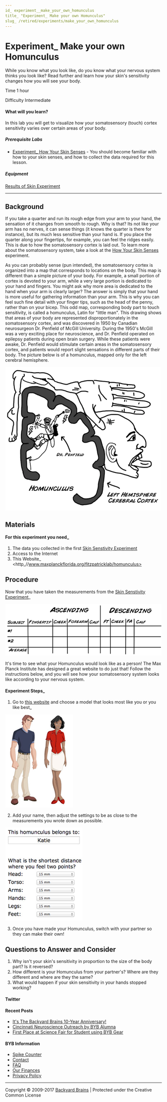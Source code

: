 ```yaml
---
id_ experiment__make_your_own_homunculus
title_ "Experiment_ Make your own Homunculus"
slug_ /retired/experiments/make_your_own_homunculus
---
```


# Experiment_ Make your own Homunculus

While you know what you look like, do you know what your nervous system thinks
you look like? Read further and learn how your skin's sensitivity changes how
you will see your body.

Time  1 hour

Difficulty  Intermediate

#### What will you learn?

In this lab you will get to visualize how your somatosensory (touch) cortex
sensitivity varies over certain areas of your body.

##### Prerequisite Labs

  * [Experiment_ How Your Skin Senses](skin) \- You should become familiar with how to your skin senses, and how to collect the data required for this lesson.

##### Equipment

[Results of Skin Experiment](skin)

* * *

## Background

If you take a quarter and run its rough edge from your arm to your hand, the
sensation of it changes from smooth to rough. Why is that? Its not like your
arm has no nerves, it can sense things (it knows the quarter is there for
instance), but its much less sensitive than your hand is. If you place the
quarter along your fingertips, for example, you can feel the ridges easily.
This is due to how the somatosensory cortex is laid out. To learn more about
the somatosensory system, take a look at the [How Your Skin Senses](skin)
experiment.

As you can probably sense (pun intended), the somatosensory cortex is
organized into a map that corresponds to locations on the body. This map is
different than a simple picture of your body. For example, a small portion of
cortex is devoted to your arm, while a very large portion is dedicated to your
hand and fingers. You might ask why more area is dedicated to the hand when
your arm is clearly larger? The answer is simply that your hand is more useful
for gathering information than your arm. This is why you can feel such fine
detail with your finger tips, such as the head of the penny, rather than on
your bicep. This odd map, corresponding body part to touch sensitivity, is
called a homunculus, Latin for "little man". This drawing shows that areas of
your body are represented disproportionately in the somatosensory cortex, and
was discovered in 1950 by Canadian neurosurgeon Dr. Penfield of McGill
University. During the 1950's McGill was a very exciting place for
neuroscience, and Dr. Penfield operated on epilepsy patients during open brain
surgery. While these patients were awake, Dr. Penfield would stimulate certain
areas in the somatosensory cortex, and patients would report slight sensations
in different parts of their body. The picture below is of a homunculus, mapped
only for the left cerebral hemisphere.

[ ![](./img/BYB_Exp2_Pic8.png)](img/BYB_Exp2_Pic8.png)

## Materials

#### For this experiment you need_

  1. The data you collected in the first [Skin Senstivity Experiment](skin)
  2. Access to the Internet 
  3. This Website_ <http_//www.maxplanckflorida.org/fitzpatricklab/homunculus></http>

## Procedure

Now that you have taken the measurements from the [Skin Senstivity
Experiment](skin)_

[ ![](./img/BYB_Exp2_Pic7.png)](img/BYB_Exp2_Pic7.png)

It's time to see what your Homunculus would look like as a person! The Max
Planck Institute has designed a great website to do just that! Follow the
instructions below, and you will see how your somatosensory system looks like
according to your nervous system.

#### Experiment Steps_

  1. Go to [this website](http_//www.maxplanckflorida.org/fitzpatricklab/homunculus/) and choose a model that looks most like you or you like best_ 

![Homunculus Choose Person](./img/HomunculusPeople.jpg)

  2. Add your name, then adjust the settings to be as close to the measurements you wrote down as possible. 

![Homunculus Setup](./img/HomunculusSetup.jpg)

  3. Once you have made your Homunculus, switch with your partner so they can make their own! 

## Questions to Answer and Consider

  1. Why isn't your skin's sensitivity in proportion to the size of the body part? Is it reversed?
  2. How different is your Homunculus from your partner's? Where are they different and where are they the same?
  3. What would happen if your skin sensitivity in your hands stopped working?

#### Twitter

#### Recent Posts

  * [ It's The Backyard Brains 10-Year Anniversary!](http_//blog.backyardbrains.com/?p=4906)
  * [ Cincinnati Neuroscience Outreach by BYB Alumna](http_//blog.backyardbrains.com/?p=4870)
  * [ First Place at Science Fair for Student using BYB Gear](http_//blog.backyardbrains.com/?p=4861)

#### BYB Information

  * [Spike Counter](/About/SpikeCounter)
  * [Contact](/About/Contact)
  * [FAQ](/About/FAQ)
  * [Our Finances](/About/Finance)
  * [Privacy Policy](/About/Privacy)

* * *

Copyright © 2009-2017 [ Backyard Brains](http_//backyardbrains.com) | Protected under the Creative Common License [ ](http_//creativecommons.org/licenses/)[](http_//creativecommons.org/licenses/by-sa/3.0/)